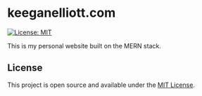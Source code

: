 # keeganelliott.com

[![License: MIT](https://img.shields.io/badge/License-MIT-blue.svg)](https://opensource.org/licenses/MIT)

This is my personal website built on the MERN stack.

## License

This project is open source and available under the [MIT License](LICENSE).
